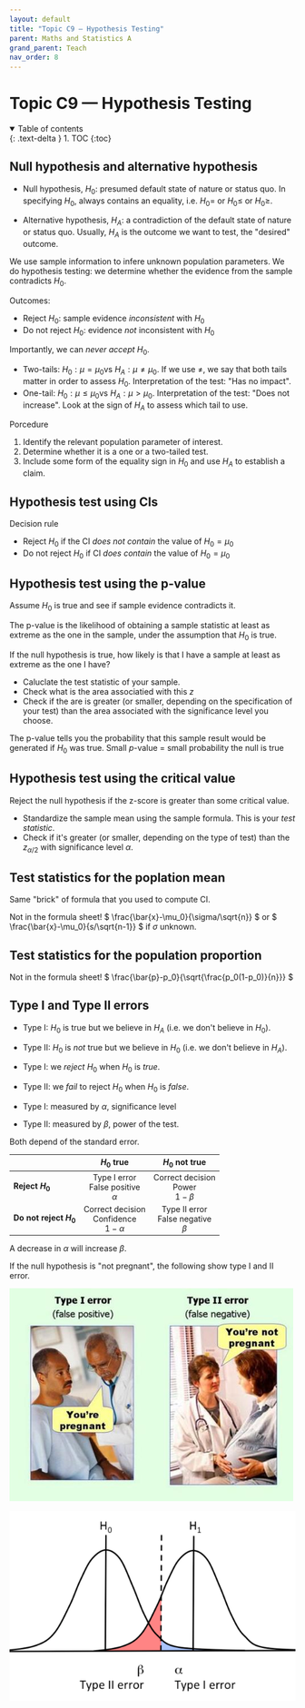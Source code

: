 ```yaml
---
layout: default
title: "Topic C9 — Hypothesis Testing"
parent: Maths and Statistics A
grand_parent: Teach
nav_order: 8
---
```


# Topic C9 — Hypothesis Testing

<details open markdown="block">
  <summary>
    Table of contents
  </summary>
  {: .text-delta }
1. TOC
{:toc}
</details>

## Null hypothesis and alternative hypothesis

- Null hypothesis, $H_0$: presumed default state of nature or status quo. In specifying $H_0$, always contains an equality, i.e. $H_0 =$ or $H_0 \leq$ or $H_0 \geq$.

- Alternative hypothesis, $H_A$: a contradiction of the default state of nature or status quo. Usually, $H_A$ is the outcome we want to test, the "desired" outcome.

We use sample information to infere unknown population parameters. We do hypothesis testing: we determine whether the evidence from the sample contradicts $H_0$.

Outcomes:

- Reject $H_0$: sample evidence *inconsistent* with $H_0$
- Do not reject $H_0$: evidence *not* inconsistent with $H_0$

Importantly, we can *never accept* $H_0$.

- Two-tails: $H_0: \mu = \mu_0$vs $H_A: \mu \neq \mu_0$. If we use $\neq$, we say that both tails matter in order to assess $H_0$. Interpretation of the test: "Has no impact".
- One-tail: $H_0: \mu \leq \mu_0$vs $H_A: \mu > \mu_0$. Interpretation of the test: "Does not increase". Look at the sign of $H_A$ to assess which tail to use.

Porcedure

1. Identify the relevant population parameter of interest. 
2. Determine whether it is a one or a two-tailed test. 
3. Include some form of the equality sign in $H_0$ and use $H_A$ to establish a claim.

## Hypothesis test using CIs

Decision rule

- Reject $H_0$ if the CI *does not contain* the value of $H_0=\mu_0$
- Do not reject $H_0$ if CI *does contain* the value of $H_0 = \mu_0$

## Hypothesis test using the p-value

Assume $H_0$ is true and see if sample evidence contradicts it.

The p-value is the likelihood of obtaining a sample statistic at least as extreme as the one in the sample, under the assumption that $H_0$ is true.

If the null hypothesis is true, how likely is that I have a sample at least as extreme as the one I have? 

- Caluclate the test statistic of your sample.
- Check what is the area associatied with this $z$
- Check if the are is greater (or smaller, depending on the specification of your test) than the area associated with the significance level you choose.

The p-value tells you the probability that this sample result would be generated if $H_0$ was true. Small *p*-value = small probability the null is true 

## Hypothesis test using the critical value

Reject the null hypothesis if the z-score is greater than some critical value.

- Standardize the sample mean using the sample formula. This is your *test statistic*.
- Check if it's greater (or smaller, depending on the type of test) than the $z_{\alpha/2}$ with significance level $\alpha$.

## Test statistics for the poplation mean

Same "brick" of formula that you used to compute CI.

Not in the formula sheet! $ \frac{\bar{x}-\mu_0}{\sigma/\sqrt{n}} $ or $ \frac{\bar{x}-\mu_0}{s/\sqrt{n-1}} $ if $\sigma$ unknown.

## Test statistics for the population proportion

Not in the formula sheet! $ \frac{\bar{p}-p_0}{\sqrt{\frac{p_0(1-p_0)}{n}}} $

## Type I and Type II errors

- Type I: $H_0$ is true but we believe in $H_A$ (i.e. we don't believe in $H_0$).
- Type II: $H_0$ is *not* true but we believe in $H_0$ (i.e. we don't believe in $H_A$).

- Type I: we *reject* $H_0$ when $H_0$ is *true*.
- Type II: we *fail* to reject $H_0$ when $H_0$ is *false*.

- Type I: measured by $\alpha$, significance level
- Type II: measured by $\beta$, power of the test.

Both depend of the standard error.

|                         |                    $H_0$ true                    |                 $H_0$ not true                 |
| ----------------------- | :----------------------------------------------: | :--------------------------------------------: |
| **Reject $H_0$**        |  Type I error<br />False positive<br />$\alpha$  |   Correct decision<br />Power<br />$1-\beta$   |
| **Do not reject $H_0$** | Correct decision<br />Confidence<br />$1-\alpha$ | Type II error<br />False negative<br />$\beta$ |

A decrease in $\alpha$ will increase $\beta$.

If the null hypothesis is "not pregnant", the following show type I and II error.

![error_types](assets/pregnant.jpg)

![error_types2](assets/errors.png)

